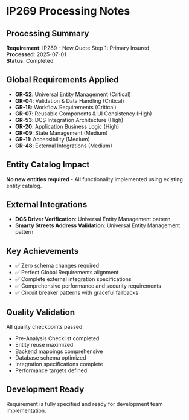 # IP269 Processing Notes

## Processing Summary
**Requirement**: IP269 - New Quote Step 1: Primary Insured  
**Processed**: 2025-07-01  
**Status**: Completed  

## Global Requirements Applied
- **GR-52**: Universal Entity Management (Critical)
- **GR-04**: Validation & Data Handling (Critical)  
- **GR-18**: Workflow Requirements (Critical)
- **GR-07**: Reusable Components & UI Consistency (High)
- **GR-53**: DCS Integration Architecture (High)
- **GR-20**: Application Business Logic (High)
- **GR-09**: State Management (Medium)
- **GR-11**: Accessibility (Medium)
- **GR-48**: External Integrations (Medium)

## Entity Catalog Impact
**No new entities required** - All functionality implemented using existing entity catalog.

## External Integrations
- **DCS Driver Verification**: Universal Entity Management pattern
- **Smarty Streets Address Validation**: Universal Entity Management pattern

## Key Achievements
- ✅ Zero schema changes required
- ✅ Perfect Global Requirements alignment
- ✅ Complete external integration specifications
- ✅ Comprehensive performance and security requirements
- ✅ Circuit breaker patterns with graceful fallbacks

## Quality Validation
All quality checkpoints passed:
- Pre-Analysis Checklist completed
- Entity reuse maximized
- Backend mappings comprehensive
- Database schema optimized
- Integration specifications complete
- Performance targets defined

## Development Ready
Requirement is fully specified and ready for development team implementation.